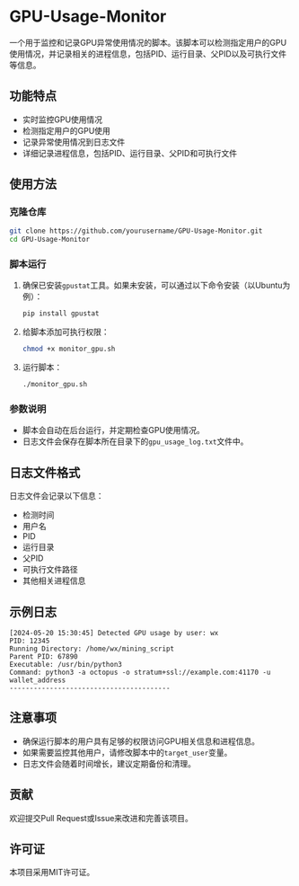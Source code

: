 # GPU-Usage-Monitor

一个用于监控和记录GPU异常使用情况的脚本。该脚本可以检测指定用户的GPU使用情况，并记录相关的进程信息，包括PID、运行目录、父PID以及可执行文件等信息。

## 功能特点

- 实时监控GPU使用情况
- 检测指定用户的GPU使用
- 记录异常使用情况到日志文件
- 详细记录进程信息，包括PID、运行目录、父PID和可执行文件

## 使用方法

### 克隆仓库

```bash
git clone https://github.com/yourusername/GPU-Usage-Monitor.git
cd GPU-Usage-Monitor
```

### 脚本运行

1. 确保已安装`gpustat`工具。如果未安装，可以通过以下命令安装（以Ubuntu为例）：
    ```bash
    pip install gpustat
    ```

2. 给脚本添加可执行权限：
    ```bash
    chmod +x monitor_gpu.sh
    ```

3. 运行脚本：
    ```bash
    ./monitor_gpu.sh
    ```

### 参数说明

- 脚本会自动在后台运行，并定期检查GPU使用情况。
- 日志文件会保存在脚本所在目录下的`gpu_usage_log.txt`文件中。

## 日志文件格式

日志文件会记录以下信息：
- 检测时间
- 用户名
- PID
- 运行目录
- 父PID
- 可执行文件路径
- 其他相关进程信息

## 示例日志

```plaintext
[2024-05-20 15:30:45] Detected GPU usage by user: wx
PID: 12345
Running Directory: /home/wx/mining_script
Parent PID: 67890
Executable: /usr/bin/python3
Command: python3 -a octopus -o stratum+ssl://example.com:41170 -u wallet_address
----------------------------------------
```

## 注意事项

- 确保运行脚本的用户具有足够的权限访问GPU相关信息和进程信息。
- 如果需要监控其他用户，请修改脚本中的`target_user`变量。
- 日志文件会随着时间增长，建议定期备份和清理。

## 贡献

欢迎提交Pull Request或Issue来改进和完善该项目。

## 许可证

本项目采用MIT许可证。

